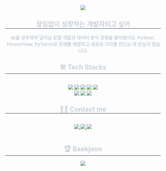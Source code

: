 <div align= "center">
    <img src="https://capsule-render.vercel.app/api?type=rounded&color=gradient&height=120&text=Hello%20taeseok&animation=&fontColor=ffffff&fontSize=60" />
</div>
<div align= "center"> 
    <h2 style="border-bottom: 1px solid #21262d; color: #c9d1d9;"> 끊임없이 성장하는 개발자되고 싶어 </h2>  
    <div style="font-weight: 700; font-size: 15px; text-align: center; color: #c9d1d9;"> AI을 공부하며 딥러닝 모델 개발과 데이터 분석 경험을 쌓아왔어요. </li>Python, TensorFlow, PyTorch로 문제를 해결하고 새로운 가치를 만드는 데 관심이 많습니다. </div> 
</div>
<div align= "center">
    <h2 style="border-bottom: 1px solid #21262d; color: #c9d1d9;"> 🛠️ Tech Stacks </h2> <br> 
    <div style="margin: 0 auto; text-align: center;" align= "center"> 
        <img src="https://img.shields.io/badge/Github-181717?style=for-the-badge&logo=Github&logoColor=white">
        <img src="https://img.shields.io/badge/Keras-D00000?style=for-the-badge&logo=Keras&logoColor=white">
        <img src="https://img.shields.io/badge/Notion-000000?style=for-the-badge&logo=Notion&logoColor=white">
        <img src="https://img.shields.io/badge/Oracle-F80000?style=for-the-badge&logo=Oracle&logoColor=white">
        <img src="https://img.shields.io/badge/Python-3776AB?style=for-the-badge&logo=Python&logoColor=white">
        <br/>
        <img src="https://img.shields.io/badge/PyTorch-EE4C2C?style=for-the-badge&logo=PyTorch&logoColor=white">
        <img src="https://img.shields.io/badge/Tensorflow-FF6F00?style=for-the-badge&logo=Tensorflow&logoColor=white">
        <img src="https://img.shields.io/badge/Matlab-0076a8?style=for-the-badge&logo=Matlab&logoColor=white">
    </div>
</div>
<div align= "center">
    <h2 style="border-bottom: 1px solid #21262d; color: #c9d1d9;"> 🧑‍💻 Contact me </h2> <br> 
    <div align= "center"> 
        <a href=https://velog.io/@kim_taixi/about> <img src="https://img.shields.io/badge/Velog-20C997?style=for-the-badge&logo=Velog&logoColor=white&link=https://velog.io/@kim_taixi/about"> </a>
        <a href=mailto:agu7758@gmail.com> <img src="https://img.shields.io/badge/Gmail-EA4335?style=for-the-badge&logo=Gmail&logoColor=white&link=mailto:agu7758@gmail.com"> </a>
        <a href=https://www.notion.so/0a01bf18fc414671bae5fe4d7f4c7e0c> <img src="https://img.shields.io/badge/Notion-000000?style=for-the-badge&logo=Notion&logoColor=white&link=https://www.notion.so/0a01bf18fc414671bae5fe4d7f4c7e0c"> </a>
    </div>  
    <br> 
    <div align= "center"> 
        <h2 style="border-bottom: 1px solid #21262d; color: #c9d1d9;"> 🏆 Baekjoon </h2>
        <img src="http://mazassumnida.wtf/api/v2/generate_badge?boj=agu2055" />
    </div> 
</div>
